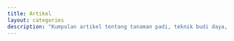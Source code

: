 ```yaml
---
title: Artikel
layout: categories
description: "Kumpulan artikel tentang tanaman padi, teknik budi daya, perkembangan teknologi dan benih unggul yang telah dihasilkan para pemulia padi di Indonesia."
---
```

